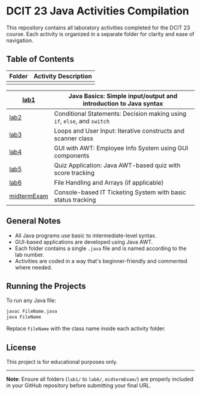 # DCIT 23 Java Activities Compilation

This repository contains all laboratory activities completed for the DCIT 23 course. Each activity is organized in a separate folder for clarity and ease of navigation.

## Table of Contents

| Folder | Activity Description |
| ------ | -------------------- |
|        |                      |

| [lab1](lab1/)               | Java Basics: Simple input/output and introduction to Java syntax         |
| --------------------------- | ------------------------------------------------------------------------ |
| [lab2](lab2/)               | Conditional Statements: Decision making using `if`, `else`, and `switch` |
| [lab3](lab3/)               | Loops and User Input: Iterative constructs and scanner class             |
| [lab4](lab4/)               | GUI with AWT: Employee Info System using GUI components                  |
| [lab5](lab5/)               | Quiz Application: Java AWT-based quiz with score tracking                |
| [lab6](lab6/)               | File Handling and Arrays (if applicable)                                 |
| [midtermExam](midtermExam/) | Console-based IT Ticketing System with basic status tracking             |

## General Notes

* All Java programs use basic to intermediate-level syntax.
* GUI-based applications are developed using Java AWT.
* Each folder contains a single `.java` file and is named according to the lab number.
* Activities are coded in a way that's beginner-friendly and commented where needed.

## Running the Projects

To run any Java file:

```bash
javac FileName.java
java FileName
```

Replace `FileName` with the class name inside each activity folder.

## License

This project is for educational purposes only.

---

**Note**: Ensure all folders (`lab1/` to `lab6/`, `midtermExam/`) are properly included in your GitHub repository before submitting your final URL.

